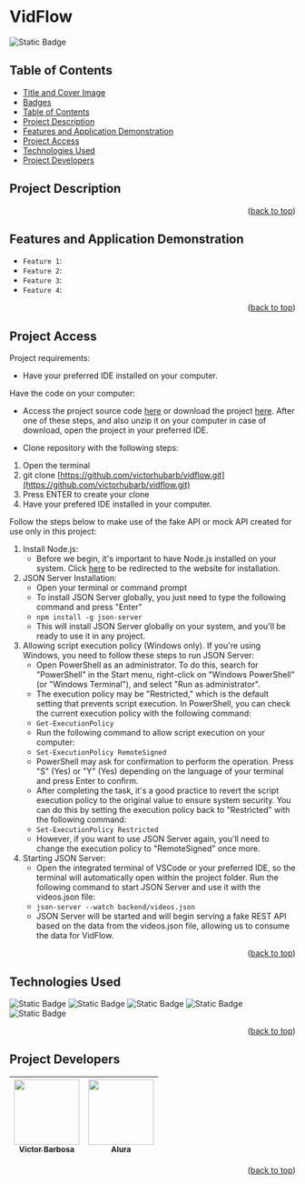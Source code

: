 # VidFlow <a name="readme-top"></a>
![Static Badge](https://img.shields.io/badge/status-completed-green?style=for-the-badge)

## Table of Contents 
* [Title and Cover Image](#title-and-cover-image)
* [Badges](#badges)
* [Table of Contents](#table-of-contents)
* [Project Description](#project-description)
* [Features and Application Demonstration](#features-and-application-demonstration)
* [Project Access](#project-access)
* [Technologies Used](#technologies-used)
* [Project Developers](#project-developers)

## Project Description

<p align="right">(<a href="#readme-top">back to top</a>)</p>
 
## Features and Application Demonstration
- `Feature 1`: 
- `Feature 2`: 
- `Feature 3`: 
- `Feature 4`: 
<p align="right">(<a href="#readme-top">back to top</a>)</p>

## Project Access
Project requirements:
- Have your preferred IDE installed on your computer.

Have the code on your computer:
- Access the project source code [here](https://github.com/victorhubarb/vidflow) or download the project [here](https://github.com/victorhubarb/jogo-numero-secreto/archive/refs/heads/main.zip). After one of these steps, and also unzip it on your computer in case of download, open the project in your preferred IDE.

- Clone repository with the following steps:
1. Open the terminal
2. git clone [https://github.com/victorhubarb/vidflow.git](https://github.com/victorhubarb/vidflow.git)
3. Press ENTER to create your clone
4. Have your prefered IDE installed in your computer.

Follow the steps below to make use of the fake API or mock API created for use only in this project:
1. Install Node.js:
	- Before we begin, it's important to have Node.js installed on your system. Click [here](https://nodejs.org/en/download/) to be redirected to the website for installation.
2. JSON Server Installation:
	- Open your terminal or command prompt
	- To install JSON Server globally, you just need to type the following command and press "Enter"
	- `npm install -g json-server`
	- This will install JSON Server globally on your system, and you'll be ready to use it in any project.
3. Allowing script execution policy (Windows only). If you're using Windows, you need to follow these steps to run JSON Server:
	- Open PowerShell as an administrator. To do this, search for "PowerShell" in the Start menu, right-click on "Windows PowerShell" (or "Windows Terminal"), and select "Run as administrator".
	- The execution policy may be "Restricted," which is the default setting that prevents script execution. In PowerShell, you can check the current execution policy with the following command:
	- `Get-ExecutionPolicy`
	- Run the following command to allow script execution on your computer:
	- `Set-ExecutionPolicy RemoteSigned`
	- PowerShell may ask for confirmation to perform the operation. Press "S" (Yes) or "Y" (Yes) depending on the language of your terminal and press Enter to confirm.
	- After completing the task, it's a good practice to revert the script execution policy to the original value to ensure system security. You can do this by setting the execution policy back to "Restricted" with the following command:
	- `Set-ExecutionPolicy Restricted`
	- However, if you want to use JSON Server again, you'll need to change the execution policy to "RemoteSigned" once more.
4. Starting JSON Server:
	- Open the integrated terminal of VSCode or your preferred IDE, so the terminal will automatically open within the project folder. Run the following command to start JSON Server and use it with the videos.json file:
	- `json-server --watch backend/videos.json`
	- JSON Server will be started and will begin serving a fake REST API based on the data from the videos.json file, allowing us to consume the data for VidFlow.
<p align="right">(<a href="#readme-top">back to top</a>)</p>

## Technologies Used
![Static Badge](https://img.shields.io/badge/HTML5-E34F26?style=for-the-badge&logo=html5&logoColor=white)
![Static Badge](https://img.shields.io/badge/CSS3-1572B6?style=for-the-badge&logo=css3&logoColor=white)
![Static Badge](https://img.shields.io/badge/JavaScript-F7DF1E?style=for-the-badge&logo=javascript&logoColor=black)
![Static Badge](https://img.shields.io/badge/Node.js-43853D?style=for-the-badge&logo=node.js&logoColor=white)
![Static Badge](https://img.shields.io/badge/json%20web%20tokens-323330?style=for-the-badge&logo=json-web-tokens&logoColor=pink)
<p align="right">(<a href="#readme-top">back to top</a>)</p>

## Project Developers
| [<img loading="lazy" src="https://avatars.githubusercontent.com/u/80085116?v=4" width=115><br><sub>Victor Barbosa</sub>](https://github.com/victorhubarb) | [<img loading="lazy" src="https://avatars.githubusercontent.com/u/4975968?s=200&v=4" width=115><br><sub>Alura</sub>](https://github.com/alura-cursos) |
| :---: | :--: |
<p align="right">(<a href="#readme-top">back to top</a>)</p>
